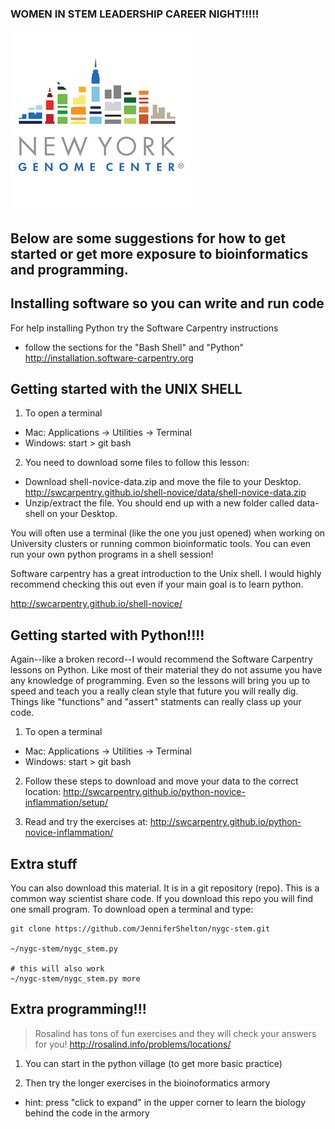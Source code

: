### WOMEN IN STEM LEADERSHIP CAREER NIGHT!!!!!

![|small](./NY-Genome-Logo.jpg)

## Below are some suggestions for how to get started or get more exposure to bioinformatics and programming.

## Installing software so you can write and run code

For help installing Python try the Software Carpentry instructions
- follow the sections for the "Bash Shell" and "Python"
http://installation.software-carpentry.org


## Getting started with the UNIX SHELL 

1) To open a terminal
- Mac: Applications -> Utilities -> Terminal 
-  Windows: start > git bash

2) You need to download some files to follow this lesson:
- Download shell-novice-data.zip and move the file to your Desktop. http://swcarpentry.github.io/shell-novice/data/shell-novice-data.zip
- Unzip/extract the file. You should end up with a new folder called data-shell on your Desktop.

You will often use a terminal (like the one you just opened) when 
working on University clusters or running common bioinformatic 
tools. You can even run your own python programs in a shell session!

Software carpentry has a great introduction to the Unix shell. I 
would highly recommend checking this out even if your main goal
is to learn python.

http://swcarpentry.github.io/shell-novice/

## Getting started with Python!!!!

Again--like a broken record--I would recommend the Software Carpentry 
lessons on Python. Like most of their material they do not assume you
have any knowledge of programming. Even so the lessons will bring
you up to speed and teach you a really clean style that future you 
will really dig. Things like "functions" and "assert" statments can 
really class up your code.

1) To open a terminal
- Mac: Applications -> Utilities -> Terminal 
-  Windows: start > git bash

2) Follow these steps to download and move your data to the correct location: http://swcarpentry.github.io/python-novice-inflammation/setup/

3) Read and try the exercises at: http://swcarpentry.github.io/python-novice-inflammation/

## Extra stuff

You can also download this material. It is in a git repository (repo). This
is a common way scientist share code. If you download this repo you will find 
one small program. To download open a terminal and type:

```
git clone https://github.com/JenniferShelton/nygc-stem.git

~/nygc-stem/nygc_stem.py

# this will also work
~/nygc-stem/nygc_stem.py more
```

## Extra programming!!!

> Rosalind has tons of fun exercises and they will check your answers for you! http://rosalind.info/problems/locations/

1) You can start in the python village (to get more basic practice)

2) Then try the longer exercises in the bioinoformatics armory
- hint: press "click to expand" in the upper corner to learn the biology behind the code in the armory 
